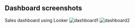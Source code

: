 ## Dashboard screenshots
Sales dashboard using Looker
![dashboard1](https://github.com/user-attachments/assets/4481794a-5f03-406c-8508-0fa2b6c67905)
![dashboard2](https://github.com/user-attachments/assets/afa66568-3f1e-4aac-955b-0194c3b84fa6)
